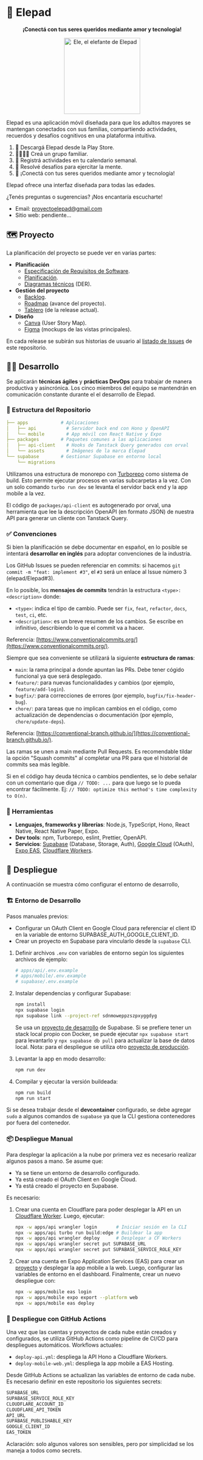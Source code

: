 # 🐘 Elepad

<p align="center">
  <b>¡Conectá con tus seres queridos mediante amor y tecnología!</b>
</p>

<p align="center">
  <img src="packages/assets/ele-excited.png" alt="Ele, el elefante de Elepad" width="200" />
</p>

Elepad es una aplicación móvil diseñada para que los adultos mayores se mantengan conectados con sus familias, compartiendo actividades, recuerdos y desafíos cognitivos en una plataforma intuitiva.

1. 📱 Descargá Elepad desde la Play Store.
2. 👨‍👩‍👧‍👦 Creá un grupo familiar.
3. 📆 Registrá actividades en tu calendario semanal.
4. 🧩 Resolvé desafíos para ejercitar la mente.
5. 🎯 ¡Conectá con tus seres queridos mediante amor y tecnología!

Elepad ofrece una interfaz diseñada para todas las edades.

¿Tenés preguntas o sugerencias? ¡Nos encantaría escucharte!

- Email: [proyectoelepad@gmail.com](mailto:proyectoelepad@gmail.com)
- Sitio web: pendiente...

## 🗺️ Proyecto

La planificación del proyecto se puede ver en varias partes:

- **Planificación**
  - [Especificación de Requisitos de Software](https://docs.google.com/document/d/1R3vB02NTxqxi9H_KYEBNzvEl6xEbmV-Q1nAyWVGubfI).
  - [Planificación](https://docs.google.com/document/d/1NqHx6Go_-peDly_qNYltLgTfeM6FCRMo5ZNa35w0yvI).
  - [Diagramas técnicos](https://drive.google.com/file/d/1_6j1oftihcGSm7DQh2r-obAzsL51-S-g) (DER).
- **Gestión del proyecto**
  - [Backlog](https://github.com/users/elepad/projects/1/views/3).
  - [Roadmap](https://github.com/users/elepad/projects/1/views/2) (avance del proyecto).
  - [Tablero](https://github.com/users/elepad/projects/1/views/1) (de la release actual).
- **Diseño**
  - [Canva](https://www.canva.com/design/DAGtndSDPec/fhyqoHBOG9PvgYRHk9xqmA/edit) (User Story Map).
  - [Figma](https://www.figma.com/design/rQOZ89Fed9UmfvBsExJyAo/Elepad-Mobile-App) (mockups de las vistas principales).

En cada release se subirán sus historias de usuario al [listado de Issues](https://github.com/elepad/Elepad/issues?q=is%3Aissue) de este repositorio.

## 👨‍💻 Desarrollo

Se aplicarán **técnicas ágiles** y **prácticas DevOps** para trabajar de manera productiva y asincrónica. Los cinco miembros del equipo se mantendrán en comunicación constante durante el el desarrollo de Elepad.

### 📂 Estructura del Repositorio

```yaml
├── apps            # Aplicaciones
│   ├── api           # Servidor back end con Hono y OpenAPI
│   └── mobile        # App móvil con React Native y Expo
├── packages        # Paquetes comunes a las aplicaciones
│   ├── api-client    # Hooks de Tanstack Query generados con orval
│   └── assets        # Imágenes de la marca Elepad
└── supabase        # Gestionar Supabase en entorno local
    └── migrations
```

Utilizamos una estructura de monorepo con [Turborepo](https://turborepo.com/docs) como sistema de build. Esto permite ejecutar procesos en varias subcarpetas a la vez. Con un solo comando `turbo run dev` se levanta el servidor back end y la app mobile a la vez.

El código de `packages/api-client` es autogenerado por orval, una herramienta que lee la descripción OpenAPI (en formato JSON) de nuestra API para generar un cliente con Tanstack Query.

### ✅ Convenciones

Si bien la planificación se debe documentar en español, en lo posible se intentará **desarrollar en inglés** para adoptar convenciones de la industria.

Los GitHub Issues se pueden referenciar en commits: si hacemos `git commit -m "feat: implement #3"`, el `#3` será un enlace al Issue número 3 (elepad/Elepad#3).

En lo posible, los **mensajes de commits** tendrán la estructura `<type>: <description>` donde:

- `<type>`: indica el tipo de cambio. Puede ser `fix`, `feat`, `refactor`, `docs`, `test`, `ci`, etc.
- `<description>`: es un breve resumen de los cambios. Se escribe en infinitivo, describiendo lo que el commit va a hacer.

Referencia: [https://www.conventionalcommits.org/](https://www.conventionalcommits.org/).

Siempre que sea conveniente se utilizará la siguiente **estructura de ramas**:

- `main`: la rama principal a donde apuntan las PRs. Debe tener cógido funcional ya que será desplegado.
- `feature/`: para nuevas funcionalidades y cambios (por ejemplo, `feature/add-login`).
- `bugfix/`: para correcciones de errores (por ejemplo, `bugfix/fix-header-bug`).
- `chore/`: para tareas que no implican cambios en el código, como actualización de dependencias o documentación (por ejemplo, `chore/update-deps`).

Referencia: [https://conventional-branch.github.io/](https://conventional-branch.github.io/).

Las ramas se unen a main mediante Pull Requests. Es recomendable tildar la opción "Squash commits" al completar una PR para que el historial de commits sea más legible.

Si en el código hay deuda técnica o cambios pendientes, se lo debe señalar con un comentario que diga `// TODO: ...` para que luego se lo pueda encontrar fácilmente. Ej: `// TODO: optimize this method's time complexity to O(n)`.

### 🔨 Herramientas

- **Lenguajes, frameworks y librerías**: Node.js, TypeScript, Hono, React Native, React Native Paper, Expo.
- **Dev tools**: npm, Turborepo, eslint, Prettier, OpenAPI.
- **Servicios**: [Supabase](https://supabase.com/dashboard/project/sdnmoweppzszpxyggdyg) (Database, Storage, Auth), [Google Cloud](https://console.cloud.google.com/auth/clients?project=elepad-mobile) (OAuth), [Expo EAS](https://expo.dev/accounts/elepad-org/projects/elepad), [Cloudflare Workers](https://dash.cloudflare.com/6eee324495e2fe7945478ecec8158c8e/workers-and-pages).

## 🚀 Despliegue

A continuación se muestra cómo configurar el entorno de desarrollo,

### 🏗️ Entorno de Desarrollo

Pasos manuales previos:

- Configurar un OAuth Client en Google Cloud para referenciar el client ID en la variable de entorno SUPABASE_AUTH_GOOGLE_CLIENT_ID.
- Crear un proyecto en Supabase para vincularlo desde la `supabase` CLI.

1. Definir archivos `.env` con variables de entorno según los siguientes archivos de ejemplo:

   ```bash
   # apps/api/.env.example
   # apps/mobile/.env.example
   # supabase/.env.example
   ```

2. Instalar dependencias y configurar Supabase:

   ```bash
   npm install
   npx supabase login
   npx supabase link --project-ref sdnmoweppzszpxyggdyg
   ```

   Se usa un [proyecto de desarrollo](https://supabase.com/dashboard/project/sdnmoweppzszpxyggdyg) de Supabase. Si se prefiere tener un stack local propio con Docker, se puede ejecutar `npx supabase start` para levantarlo y `npx supabase db pull` para actualizar la base de datos local.
   Nota: para el despliegue se utiliza otro [proyecto de producción](https://supabase.com/dashboard/org/oabegetinldkjgxchssx).

3. Levantar la app en modo desarrollo:

   ```bash
   npm run dev
   ```

4. Compilar y ejecutar la versión buildeada:

   ```bash
   npm run build
   npm run start
   ```

Si se desea trabajar desde el **devcontainer** configurado, se debe agregar `sudo` a algunos comandos de `supabase` ya que la CLI gestiona contenedores por fuera del contenedor.

### 📦 Despliegue Manual

Para desplegar la aplicación a la nube por primera vez es necesario realizar algunos pasos a mano. Se asume que:

- Ya se tiene un entorno de desarrollo configurado.
- Ya está creado el OAuth Client en Google Cloud.
- Ya está creado el proyecto en Supabase.

Es necesario:

1. Crear una cuenta en Cloudflare para poder desplegar la API en un [Cloudflare Worker](https://dash.cloudflare.com/6eee324495e2fe7945478ecec8158c8e/workers/services/view/api/production/metrics). Luego, ejecutar:

   ```bash
   npx -w apps/api wrangler login       # Iniciar sesión en la CLI
   npx -w apps/api turbo run build:edge # Buildear la app
   npx -w apps/api wrangler deploy      # Desplegar a CF Workers
   npx -w apps/api wrangler secret put SUPABASE_URL
   npx -w apps/api wrangler secret put SUPABASE_SERVICE_ROLE_KEY
   ```

2. Crear una cuenta en Expo Application Services (EAS) para crear un [proyecto](https://expo.dev/accounts/elepad-org/projects/elepad) y desplegar la app mobile a la web. Luego, configurar las variables de entorno en el dashboard. Finalmente, crear un nuevo despliegue con:

   ```bash
   npx -w apps/mobile eas login
   npx -w apps/mobile expo export --platform web
   npx -w apps/mobile eas deploy
   ```

### 🤖 Despliegue con GitHub Actions

Una vez que las cuentas y proyectos de cada nube están creados y configurados, se utiliza GitHub Actions como pipeline de CI/CD para despliegues automáticos. Workflows actuales:

- `deploy-api.yml`: despliega la API Hono a Cloudflare Workers.
- `deploy-mobile-web.yml`: despliega la app mobile a EAS Hosting.

Desde GitHub Actions se actualizan las variables de entorno de cada nube. Es necesario definir en este repositorio los siguientes secrets:

```bash
SUPABASE_URL
SUPABASE_SERVICE_ROLE_KEY
CLOUDFLARE_ACCOUNT_ID
CLOUDFLARE_API_TOKEN
API_URL
SUPABASE_PUBLISHABLE_KEY
GOOGLE_CLIENT_ID
EAS_TOKEN
```

Aclaración: solo algunos valores son sensibles, pero por simplicidad se los maneja a todos como secrets.
